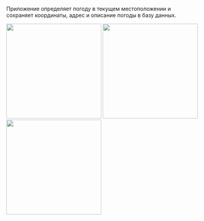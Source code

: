 Приложение определяет погоду в текущем местоположении и сохраняет координаты, адрес и описание погоды в базу данных.
<p>
<img src = "https://pp.userapi.com/c846520/v846520291/78aa3/zMFyxzJXA8U.jpg" width=250/>
<img src = "https://pp.userapi.com/c846418/v846418291/73497/sZrSjJq36Os.jpg" width=250/>
<img src = "https://pp.userapi.com/c849420/v849420291/3f89/dfjwuwHmUYo.jpg" width=250/>
</p>
